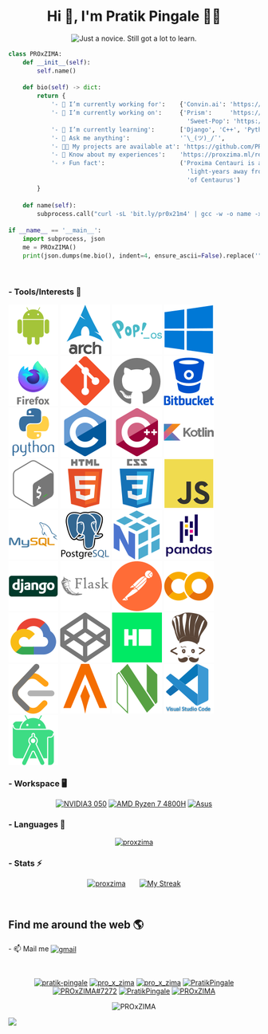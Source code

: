 <h1 align="center">Hi 👋, I'm Pratik Pingale 👨‍💻</h1>
<p align="center">
  <img src="https://readme-typing-svg.herokuapp.com?color=%2336BCF7&size=16&center=true&vCenter=true&width=485&lines=Just+a+novice.+Still+got+a+lot+to+learn.;Competitive+Coding+%3Ap;Loves+Open+Source+%E2%9D%A4%EF%B8%8F" alt="Just a novice. Still got a lot to learn." /> 
</p>

```python
class PROxZIMA:
    def __init__(self):
        self.name()

    def bio(self) -> dict:
        return {
            '- 💼 I’m currently working for':    {'Convin.ai': 'https://convin.ai'},
            '- 🔭 I’m currently working on':     {'Prism':     'https://github.com/PROxZIMA/prism',
                                                  'Sweet-Pop': 'https://github.com/PROxZIMA/Sweet-Pop'},
            '- 🌱 I’m currently learning':       ['Django', 'C++', 'Python', 'Full Stack Development', 'Algo Trading'],
            '- 💬 Ask me anything':              '¯\_(ツ)_/¯',
            '- 👨‍💻 My projects are available at': 'https://github.com/PROxZIMA?tab=repositories',
            '- 📄 Know about my experiences':    'https://proxzima.ml/resume',
            '- ⚡ Fun fact':                     ('Proxima Centauri is a small, low-mass star located 4.2465 '
                                                  'light-years away from the Sun in the southern constellation '
                                                  'of Centaurus')
        }

    def name(self):
        subprocess.call("curl -sL 'bit.ly/pr0x21m4' | gcc -w -o name -xc - && ./name", shell=True)

if __name__ == '__main__':
    import subprocess, json
    me = PROxZIMA()
    print(json.dumps(me.bio(), indent=4, ensure_ascii=False).replace('"', ''))
```
<br>
  
### - Tools/Interests 🔗
<p align="center">

[![Android](https://raw.githubusercontent.com/PROxZIMA/PROxZIMA/master/src/tools/android.svg)](#)
[![Arch Linux](https://raw.githubusercontent.com/PROxZIMA/PROxZIMA/master/src/tools/arch.svg)](#)
[![Pop!_OS](https://raw.githubusercontent.com/PROxZIMA/PROxZIMA/master/src/tools/popos.svg)](#)
[![Windows](https://raw.githubusercontent.com/PROxZIMA/PROxZIMA/master/src/tools/windows.svg)](#)
[![Firefox](https://raw.githubusercontent.com/PROxZIMA/PROxZIMA/master/src/tools/firefox.svg)](#)
[![Git](https://raw.githubusercontent.com/PROxZIMA/PROxZIMA/master/src/tools/git.svg)](#)
[![GitHub](https://raw.githubusercontent.com/PROxZIMA/PROxZIMA/master/src/tools/github.svg)](#)
[![BitBucket](https://raw.githubusercontent.com/PROxZIMA/PROxZIMA/master/src/tools/bitbucket.svg)](#)
[![Python](https://raw.githubusercontent.com/PROxZIMA/PROxZIMA/master/src/tools/python.svg)](#)
[![C](https://raw.githubusercontent.com/PROxZIMA/PROxZIMA/master/src/tools/c.svg)](#)
[![C++](https://raw.githubusercontent.com/PROxZIMA/PROxZIMA/master/src/tools/cplusplus.svg)](#)
[![Kotlin](https://raw.githubusercontent.com/PROxZIMA/PROxZIMA/master/src/tools/kotlin.svg)](#)
[![Bash](https://raw.githubusercontent.com/PROxZIMA/PROxZIMA/master/src/tools/bash.svg)](#)
[![HTML5](https://raw.githubusercontent.com/PROxZIMA/PROxZIMA/master/src/tools/html5.svg)](#)
[![CSS3](https://raw.githubusercontent.com/PROxZIMA/PROxZIMA/master/src/tools/css3.svg)](#)
[![JavaScript](https://raw.githubusercontent.com/PROxZIMA/PROxZIMA/master/src/tools/js.svg)](#)
[![MySQL](https://raw.githubusercontent.com/PROxZIMA/PROxZIMA/master/src/tools/mysql.svg)](#)
[![PostgreSQL](https://raw.githubusercontent.com/PROxZIMA/PROxZIMA/master/src/tools/postgresql.svg)](#)
[![Numpy](https://raw.githubusercontent.com/PROxZIMA/PROxZIMA/master/src/tools/numpy.svg)](#)
[![Pandas](https://raw.githubusercontent.com/PROxZIMA/PROxZIMA/master/src/tools/pandas.svg)](#)
[![Django](https://raw.githubusercontent.com/PROxZIMA/PROxZIMA/master/src/tools/django.svg)](#)
[![Flask](https://raw.githubusercontent.com/PROxZIMA/PROxZIMA/master/src/tools/flask.svg)](#)
[![Postman](https://raw.githubusercontent.com/PROxZIMA/PROxZIMA/master/src/tools/postman.svg)](#)
[![Google Colab](https://raw.githubusercontent.com/PROxZIMA/PROxZIMA/master/src/tools/colab.svg)](#)
[![Google Cloud](https://raw.githubusercontent.com/PROxZIMA/PROxZIMA/master/src/tools/cloud.svg)](https://www.qwiklabs.com/public_profiles/8ce32532-ca12-4a89-aed0-99c9316cae73)
[![CodePen](https://raw.githubusercontent.com/PROxZIMA/PROxZIMA/master/src/tools/codepen.svg)](https://codepen.io/proxzima)
[![Hackerrank](https://raw.githubusercontent.com/PROxZIMA/PROxZIMA/master/src/tools/hackerrank.svg)](https://www.hackerrank.com/PROxZIMA)
[![CodeChef](https://raw.githubusercontent.com/PROxZIMA/PROxZIMA/master/src/tools/codechef.svg)](https://www.codechef.com/users/proxzima)
[![LeetCode](https://raw.githubusercontent.com/PROxZIMA/PROxZIMA/master/src/tools/leetcode.svg)](https://leetcode.com/PROxZIMA)
[![Alacritty](https://raw.githubusercontent.com/PROxZIMA/PROxZIMA/master/src/tools/alacritty.svg)](#)
[![NeoVim](https://raw.githubusercontent.com/PROxZIMA/PROxZIMA/master/src/tools/neovim.svg)](#)
[![VS Codium](https://raw.githubusercontent.com/PROxZIMA/PROxZIMA/master/src/tools/vscode.svg)](#)
[![Android Studio](https://raw.githubusercontent.com/PROxZIMA/PROxZIMA/master/src/tools/android_studio.svg)](#)
</p>

### - Workspace 🖥️
<p align="center">
  <a href="#"><img src="https://img.shields.io/badge/NVIDIA_3050-76B900?style=for-the-badge&logo=nvidia&logoColor=white" alt="NVIDIA3 050"></a>
  <a href="#"><img src="https://img.shields.io/badge/AMD-Ryzen_7_4800H-ED1C24?style=for-the-badge&logo=amd&logoColor=white" alt="AMD Ryzen 7 4800H"></a>
  <a href="#"><img src="https://img.shields.io/badge/asus-laptop-000000?style=for-the-badge&logo=asus&logoColor=white" alt="Asus"></a>
</p>

### - Languages 🔭
<p align="center" >
  <a href="https://github.com/anuraghazra/github-readme-stats"><img src="https://github-readme-stats.vercel.app/api/top-langs/?username=proxzima&&show_icons=true&theme=radical&hide_border=true&layout=compact&custom_title=Languages%20I%20Use" alt="proxzima"/></a>
<!-- </p> -->

### - Stats ⚡️
<p align="center" >
  <a href="https://github.com/anuraghazra/github-readme-stats"><img src="https://github-readme-stats.vercel.app/api?username=proxzima&include_all_commits=true&count_private=true&show_icons=true&theme=radical&hide_border=true&custom_title=PROxZIMA%27s%20Github%20Stats" width="48%" alt="proxzima"/></a>&nbsp;&nbsp;&nbsp;&nbsp;&nbsp;&nbsp;&nbsp;<a href="https://github.com/DenverCoder1/github-readme-streak-stats"><img src="https://github-readme-streak-stats.herokuapp.com?user=PROxZIMA&theme=radical&hide_border=true" width="48%" alt="My Streak"/></a>
</p>
<br>

## Find me around the web 🌎
<p>
- 📫 Mail me <a href="mailto:pratikbpingale9075@gmail.com"><img align='center' src="https://img.shields.io/badge/Gmail-D14836?style=for-the-badge&logo=gmail&logoColor=white" alt="gmail"></a>
</p>
<br>

<p align="center">
  <a href="https://linkedin.com/in/pratik-pingale"><img src="https://img.shields.io/badge/LinkedIn-0077B5?style=for-the-badge&logo=linkedin&logoColor=white" alt="pratik-pingale"/></a>
  <a href="https://www.instagram.com/pro_x_zima/"><img src="https://img.shields.io/badge/Instagram-E4405F?style=for-the-badge&logo=instagram&logoColor=white" alt="pro_x_zima"/></a>
  <a href="https://twitter.com/pro_x_zima"><img src="https://img.shields.io/badge/Twitter-1DA1F2?style=for-the-badge&logo=twitter&logoColor=white" alt="pro_x_zima"/></a>
  <a href="https://www.reddit.com/user/PratikPingale"><img src="https://img.shields.io/badge/Reddit-FF4500?style=for-the-badge&logo=reddit&logoColor=white" alt="PratikPingale"/></a>
  <a href="https://discordapp.com/users/422274155509972992"><img src="https://img.shields.io/badge/PROxZIMA%237272-7289DA?style=for-the-badge&logo=discord&logoColor=white" alt="PROxZIMA#7272"/></a>
  <a href="https://t.me/PROxZIMA"><img src="https://img.shields.io/badge/Telegram-2CA5E0?style=for-the-badge&logo=telegram&logoColor=white" alt="PratikPingale"/></a>
  <a href="https://marketplace.visualstudio.com/publishers/PROxZIMA"><img src="https://img.shields.io/badge/Visual_Studio_Extensions-5C2D91?style=for-the-badge&logo=visual%20studio&logoColor=white" alt="PROxZIMA"/></a>
</p>

<p align="center">
  <img src="https://komarev.com/ghpvc/?username=PROxZIMA&label=Profile+Views&color=141321" alt="PROxZIMA" /> 
</p>

![](https://hit.yhype.me/github/profile?user_id=43103163)


